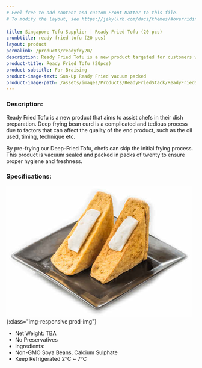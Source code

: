 ```yaml
---
# Feel free to add content and custom Front Matter to this file.
# To modify the layout, see https://jekyllrb.com/docs/themes/#overriding-theme-defaults

title: Singapore Tofu Supplier | Ready Fried Tofu (20 pcs)
crumbtitle: ready fried tofu (20 pcs)
layout: product
permalink: /products/readyfry20/
description: Ready Fried Tofu is a new product targeted for customers who deep fry their beancurd. This product is pre-fried by us to ensure consistent quality and freshness before sending to our customers. This version is for customers who prefer to order in bulk. It is vacuum packed to ensure freshness and quality.
product-title: Ready Fried Tofu (20pcs)
product-subtitle: For Braising
product-image-text: Sun-Up Ready Fried vacuum packed
product-image-path: /assets/images/Products/ReadyFriedStack/ReadyFriedStack.jpg
---
```

### Description:
Ready Fried Tofu is a new product that aims to assist chefs in their dish preparation. 
Deep frying bean curd is a complicated and tedious process due to factors that can affect 
the quality of the end product, such as the oil used, timing, technique etc.


By pre-frying our Deep-Fried Tofu, chefs can skip the initial frying process. 
This product is vacuum sealed and packed in packs of twenty to ensure proper hygiene and freshness.

### Specifications:
![niang tofu product example](/assets/images/Products/ReadyFriedStack/productthumbnail.jpeg){:class="img-responsive prod-img"}
-  Net Weight: TBA
-  No Preservatives
-  Ingredients:
-  Non-GMO Soya Beans, Calcium Sulphate
-  Keep Refrigerated 2℃ ~ 7℃